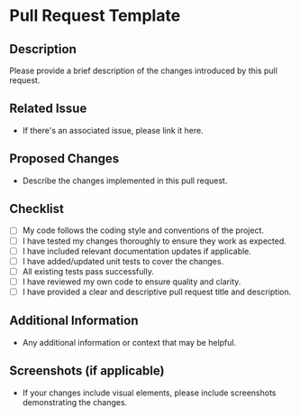 # Pull Request Template

## Description

Please provide a brief description of the changes introduced by this pull request.

## Related Issue

- If there's an associated issue, please link it here.

## Proposed Changes

- Describe the changes implemented in this pull request.

## Checklist

- [ ] My code follows the coding style and conventions of the project.
- [ ] I have tested my changes thoroughly to ensure they work as expected.
- [ ] I have included relevant documentation updates if applicable.
- [ ] I have added/updated unit tests to cover the changes.
- [ ] All existing tests pass successfully.
- [ ] I have reviewed my own code to ensure quality and clarity.
- [ ] I have provided a clear and descriptive pull request title and description.

## Additional Information

- Any additional information or context that may be helpful.
  
## Screenshots (if applicable)

- If your changes include visual elements, please include screenshots demonstrating the changes.

